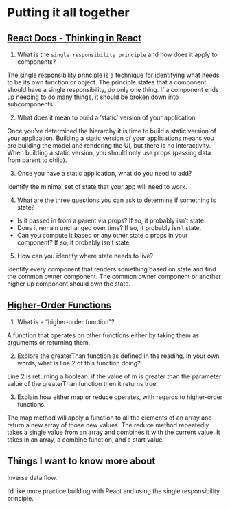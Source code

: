 # Putting it all together

## [React Docs - Thinking in React](https://reactjs.org/docs/thinking-in-react.html)

1. What is the `single responsibility principle` and how does it apply to components?

The single responsibility principle is a technique for identifying what needs to be its own function or object. The principle states that a component should have a single responsibility, do only one thing. If a component ends up needing to do many things, it should be broken down into subcomponents.

2. What does it mean to build a ‘static’ version of your application.

Once you’ve determined the hierarchy it is time to build a static version of your application. Building a static version of your applications means you are building the model and rendering the UI, but there is no interactivity. When building a static version, you should only use props (passing data from parent to child).

3. Once you have a static application, what do you need to add?

Identify the minimal set of state that your app will need to work.

4. What are the three questions you can ask to determine if something is state?

* Is it passed in from a parent via props? If so, it probably isn’t state.
* Does it remain unchanged over time? If so, it probably isn’t state.
* Can you compute it based or any other state o props in your component? If so, it probably isn’t state.

5. How can you identify where state needs to live?

Identify every component that renders something based on state and find the common owner component. The common owner component or another higher up component should own the state.

## [Higher-Order Functions](https://eloquentjavascript.net/05_higher_order.html#h_xxCc98lOBK)

1. What is a “higher-order function”?

A function that operates on other functions either by taking them as arguments or returning them.

2. Explore the greaterThan function as defined in the reading. In your own words, what is line 2 of this function doing?

Line 2 is returning a boolean: if the value of m is greater than the parameter value of the greaterThan function then it returns true. 

3. Explain how either map or reduce operates, with regards to higher-order functions.

The map method will apply a function to all the elements of an array and return a new array of those new values. The reduce method repeatedly takes a single value from an array and combines it with the current value. It takes in an array, a combine function, and a start value.

## Things I want to know more about

Inverse data flow.

I’d like more practice building with React and using the single responsibility principle.
